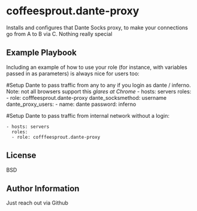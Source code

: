 coffeesprout.dante-proxy
=========

Installs and configures that Dante Socks proxy, to make your connections go from A to B via C.
Nothing really special


Example Playbook
----------------

Including an example of how to use your role (for instance, with variables passed in as parameters) is always nice for users too:

#Setup Dante to pass traffic from any to any if you login as dante / inferno. Note: not all browsers support this *glares at Chrome*
    - hosts: servers
      roles:
      - role: cofffeesprout.dante-proxy
        dante_socksmethod: username 
        dante_proxy_users:
        - name: dante
          password: inferno

#Setup Dante to pass traffic from internal network without a login:

    - hosts: servers
      roles:
      - role: cofffeesprout.dante-proxy

License
-------

BSD

Author Information
------------------

Just reach out via Github
